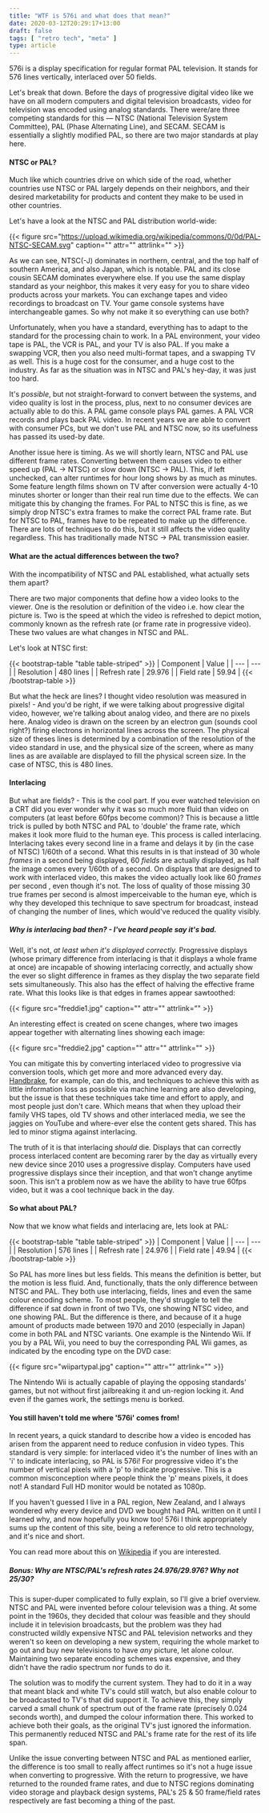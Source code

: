 ```yaml
---
title: "WTF is 576i and what does that mean?"
date: 2020-03-12T20:29:17+13:00
draft: false
tags: [ "retro tech", "meta" ]
type: article
---
```


576i is a display specification for regular format PAL television. It stands for 576 lines vertically, interlaced over 50 fields.

Let's break that down. Before the days of progressive digital video like we have on all modern computers and digital television broadcasts, video for television was encoded using analog standards. There were/are three competing standards for this — NTSC (National Television System Committee), PAL (Phase Alternating Line), and SECAM. SECAM is essentially a slightly modified PAL, so there are two major standards at play here.

#### NTSC or PAL?

Much like which countries drive on which side of the road, whether countries use NTSC or PAL largely depends on their neighbors, and their desired marketability for products and content they make to be used in other countries.

Let's have a look at the NTSC and PAL distribution world-wide:

{{< figure src="https://upload.wikimedia.org/wikipedia/commons/0/0d/PAL-NTSC-SECAM.svg" caption="" attr="" attrlink="" >}}

As we can see, NTSC(-J) dominates in northern, central, and the top half of southern America, and also Japan, which is notable. PAL and its close cousin SECAM dominates everywhere else. If you use the same display standard as your neighbor, this makes it very easy for you to share video products across your markets. You can exchange tapes and video recordings to broadcast on TV. Your game console systems have interchangeable games. So why not make it so everything can use both?

Unfortunately, when you have a standard, everything has to adapt to the standard for the processing chain to work. In a PAL environment, your video tape is PAL, the VCR is PAL, and your TV is also PAL. If you make a swapping VCR, then you also need multi-format tapes, and a swapping TV as well. This is a huge cost for the consumer, and a huge cost to the industry. As far as the situation was in NTSC and PAL's hey-day, it was just too hard. 

It's _possible_, but not straight-forward to convert between the systems, and video quality is lost in the process, plus, next to no consumer devices are actually able to do this. A PAL game console plays PAL games. A PAL VCR records and plays back PAL video. In recent years we are able to convert with consumer PCs, but we don't use PAL and NTSC now, so its usefulness has passed its used-by date. 

Another issue here is timing. As we will shortly learn, NTSC and PAL use different frame rates. Converting between them causes video to either speed up (PAL -> NTSC) or slow down (NTSC -> PAL). This, if left unchecked, can alter runtimes for hour long shows by as much as minutes. Some feature length films shown on TV after conversion were actually 4-10 minutes shorter or longer than their real run time due to the effects. We can mitigate this by changing the frames. For PAL to NTSC this is fine, as we simply drop NTSC's extra frames to make the correct PAL frame rate. But for NTSC to PAL, frames have to be repeated to make up the difference. There are lots of techniques to do this, but it still affects the video quality regardless. This has traditionally made NTSC -> PAL transmission easier.

#### What are the actual differences between the two?

With the incompatibility of NTSC and PAL established, what actually sets them apart?

There are two major components that define how a video looks to the viewer. One is the resolution or definition of the video i.e. how clear the picture is. Two is the speed at which the video is refreshed to depict motion, commonly known as the refresh rate (or frame rate in progressive video). These two values are what changes in NTSC and PAL.

Let's look at NTSC first:

{{< bootstrap-table "table table-striped" >}}
| Component | Value |
| --- | --- |
| Resolution | 480 lines |
| Refresh rate | 29.976 |
| Field rate | 59.94 |
{{< /bootstrap-table >}}

But what the heck are lines? I thought video resolution was measured in pixels! - And you'd be right, if we were talking about progressive digital video, however, we're talking about analog video, and there are no pixels here. Analog video is drawn on the screen by an electron gun (sounds cool right?) firing electrons in horizontal lines across the screen. The physical size of theses lines is determined by a combination of the resolution of the video standard in use, and the physical size of the screen, where as many lines as are available are displayed to fill the physical screen size. In the case of NTSC, this is 480 lines.

#### Interlacing

But what are fields? - This is the cool part. If you ever watched television on a CRT did you ever wonder why it was so much more fluid than video on computers (at least before 60fps become common)? This is because a little trick is pulled by both NTSC and PAL to 'double' the frame rate, which makes it look more fluid to the human eye. This process is called interlacing. Interlacing takes every second line in a frame and delays it by (in the case of NTSC) 1/60th of a second. What this results in is that instead of 30 whole *frames* in a second being displayed, 60 _fields_ are actually displayed, as half the image comes every 1/60th of a second. On displays that are designed to work with interlaced video, this makes the video actually look like 60 _frames_ per second , even though it's not. The loss of quality of those missing 30 true frames per second is almost imperceivable to the human eye, which is why they developed this technique to save spectrum for broadcast, instead of changing the number of lines, which would've reduced the quality visibly.

##### Why is interlacing bad then? - I've heard people say it's bad.

Well, it's not, _at least when it's displayed correctly._ Progressive displays (whose primary difference from interlacing is that it displays a whole frame at once) are incapable of showing interlacing correctly, and actually show the ever so slight difference in frames as they display the two separate field sets simultaneously. This also has the effect of halving the effective frame rate. What this looks like is that edges in frames appear sawtoothed:

{{< figure src="freddie1.jpg" caption="" attr="" attrlink="" >}}

An interesting effect is created on scene changes, where two images appear together with alternating lines showing each image:

{{< figure src="freddie2.jpg" caption="" attr="" attrlink="" >}}

You can mitigate this by converting interlaced video to progressive via conversion tools, which get more and more advanced every day. [Handbrake](https://handbrake.fr/), for example, can do this, and techniques to achieve this with as little information loss as possible via machine learning are also developing, but the issue is that these techniques take time and effort to apply, and most people just don't care. Which means that when they upload their family VHS tapes, old TV shows and other interlaced media, we see the jaggies on YouTube and where-ever else the content gets shared. This has led to minor stigma against interlacing.

The truth of it is that interlacing _should_ die. Displays that can correctly process interlaced content are becoming rarer by the day as virtually every new device since 2010 uses a progressive display. Computers have used progressive displays since their inception, and that won't change anytime soon. This isn't a problem now as we have the ability to have true 60fps video, but it was a cool technique back in the day.

#### So what about PAL?

Now that we know what fields and interlacing are, lets look at PAL:

{{< bootstrap-table "table table-striped" >}}
| Component | Value |
| --- | --- |
| Resolution | 576 lines |
| Refresh rate | 24.976 |
| Field rate | 49.94 |
{{< /bootstrap-table >}}

So PAL has more lines but less fields. This means the definition is better, but the motion is less fluid. And, functionally, thats the only difference between NTSC and PAL. They both use interlacing, fields, lines and even the same colour encoding scheme. To most people, they'd struggle to tell the difference if sat down in front of two TVs, one showing NTSC video, and one showing PAL. But the difference is there, and because of it a huge amount of products made between 1970 and 2010 (especially in Japan) come in both PAL and NTSC variants. One example is the Nintendo Wii. If you by a PAL Wii, you need to buy the corresponding PAL Wii games, as indicated by the encoding type on the DVD case:

{{< figure src="wiipartypal.jpg" caption="" attr="" attrlink="" >}}

The Nintendo Wii is actually capable of playing the opposing standards' games, but not without first jailbreaking it and un-region locking it. And even if the games work, the settings menu is borked.

#### You still haven't told me where '576i' comes from!

In recent years, a quick standard to describe how a video is encoded has arisen from the apparent need to reduce confusion in video types. This standard is very simple: for interlaced video it's the number of lines with an 'i' to indicate interlacing, so PAL is 576i! For progressive video it's the number of vertical pixels with a 'p' to indicate progressive. This is a common misconception where people think the 'p' means pixels, it does not! A standard Full HD monitor would be notated as 1080p.

If you haven't guessed I live in a PAL region, New Zealand, and I always wondered why every device and DVD we bought had PAL written on it until I learned why, and now hopefully you know too! 576i I think appropriately sums up the content of this site, being a reference to old retro technology, and it's nice and short.

You can read more about this on [Wikipedia](https://en.wikipedia.org/wiki/Broadcast_television_systems) if you are interested.

##### Bonus: Why are NTSC/PAL's refresh rates 24.976/29.976? Why not 25/30?

This is super-duper complicated to fully explain, so I'll give a brief overview. NTSC and PAL were invented before colour television was a thing. At some point in the 1960s, they decided that colour was feasible and they should include it in television broadcasts, but the problem was they had constructed wildly expensive NTSC and PAL television networks and they weren't so keen on developing a new system, requiring the whole market to go out and buy new televisions to have _any_ picture, let alone colour. Maintaining two separate encoding schemes was expensive, and they didn't have the radio spectrum nor funds to do it.

The solution was to modify the current system. They had to do it in a way that meant black and white TV's could still watch, but also enable colour to be broadcasted to TV's that did support it. To achieve this, they simply carved a small chunk of spectrum out of the frame rate (precisely 0.024 seconds worth), and dumped the colour information there. This worked to achieve both their goals, as the original TV's just ignored the information. This permanently reduced NTSC and PAL's frame rate for the rest of its life span.

Unlike the issue converting between NTSC and PAL as mentioned earlier, the difference is too small to really affect runtimes so it's not a huge issue when converting to progressive. With the return to progressive, we have returned to the rounded frame rates, and due to NTSC regions dominating video storage and playback design systems, PAL's 25 & 50 frame/field rates respectively are fast becoming a thing of the past.